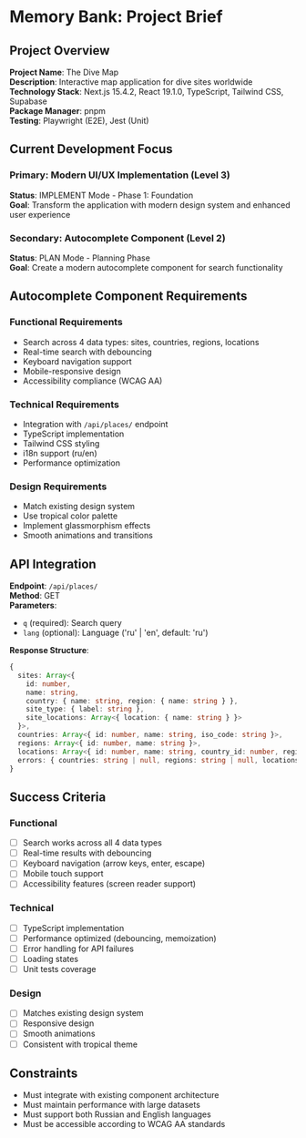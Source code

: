 # Memory Bank: Project Brief

## Project Overview

**Project Name**: The Dive Map  
**Description**: Interactive map application for dive sites worldwide  
**Technology Stack**: Next.js 15.4.2, React 19.1.0, TypeScript, Tailwind CSS, Supabase  
**Package Manager**: pnpm  
**Testing**: Playwright (E2E), Jest (Unit)

## Current Development Focus

### Primary: Modern UI/UX Implementation (Level 3)
**Status**: IMPLEMENT Mode - Phase 1: Foundation  
**Goal**: Transform the application with modern design system and enhanced user experience

### Secondary: Autocomplete Component (Level 2)
**Status**: PLAN Mode - Planning Phase  
**Goal**: Create a modern autocomplete component for search functionality

## Autocomplete Component Requirements

### Functional Requirements
- Search across 4 data types: sites, countries, regions, locations
- Real-time search with debouncing
- Keyboard navigation support
- Mobile-responsive design
- Accessibility compliance (WCAG AA)

### Technical Requirements
- Integration with `/api/places/` endpoint
- TypeScript implementation
- Tailwind CSS styling
- i18n support (ru/en)
- Performance optimization

### Design Requirements
- Match existing design system
- Use tropical color palette
- Implement glassmorphism effects
- Smooth animations and transitions

## API Integration

**Endpoint**: `/api/places/`  
**Method**: GET  
**Parameters**: 
- `q` (required): Search query
- `lang` (optional): Language ('ru' | 'en', default: 'ru')

**Response Structure**:
```typescript
{
  sites: Array<{
    id: number,
    name: string,
    country: { name: string, region: { name: string } },
    site_type: { label: string },
    site_locations: Array<{ location: { name: string } }>
  }>,
  countries: Array<{ id: number, name: string, iso_code: string }>,
  regions: Array<{ id: number, name: string }>,
  locations: Array<{ id: number, name: string, country_id: number, region_id: number }>,
  errors: { countries: string | null, regions: string | null, locations: string | null }
}
```

## Success Criteria

### Functional
- [ ] Search works across all 4 data types
- [ ] Real-time results with debouncing
- [ ] Keyboard navigation (arrow keys, enter, escape)
- [ ] Mobile touch support
- [ ] Accessibility features (screen reader support)

### Technical
- [ ] TypeScript implementation
- [ ] Performance optimized (debouncing, memoization)
- [ ] Error handling for API failures
- [ ] Loading states
- [ ] Unit tests coverage

### Design
- [ ] Matches existing design system
- [ ] Responsive design
- [ ] Smooth animations
- [ ] Consistent with tropical theme

## Constraints

- Must integrate with existing component architecture
- Must maintain performance with large datasets
- Must support both Russian and English languages
- Must be accessible according to WCAG AA standards
